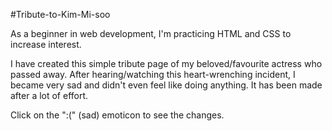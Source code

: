 #Tribute-to-Kim-Mi-soo



As a beginner in web development,
I'm practicing HTML and CSS to increase interest.

I have created this simple tribute page of my beloved/favourite actress who passed away. After hearing/watching this heart-wrenching incident, I became very sad and didn't even feel like doing anything. It has been made after a lot of effort.


Click on the ":(" (sad) emoticon to see the changes.
